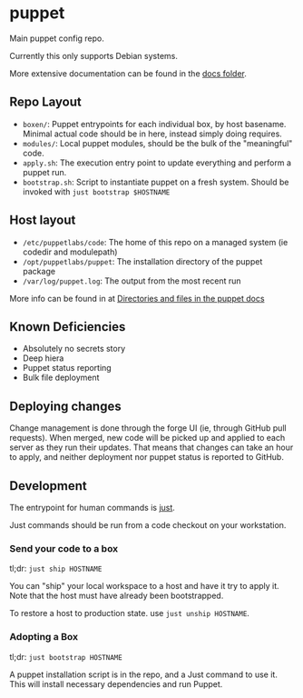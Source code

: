 # puppet

Main puppet config repo.

Currently this only supports Debian systems.

More extensive documentation can be found in the [docs folder](./docs/README.md).

## Repo Layout

- `boxen/`: Puppet entrypoints for each individual box, by host basename. Minimal
  actual code should be in here, instead simply doing requires.
- `modules/`: Local puppet modules, should be the bulk of the "meaningful"
  code.
- `apply.sh`: The execution entry point to update everything and perform a puppet run.
- `bootstrap.sh`: Script to instantiate puppet on a fresh system. Should be
  invoked with `just bootstrap $HOSTNAME`

## Host layout

- `/etc/puppetlabs/code`: The home of this repo on a managed system (ie codedir and modulepath)
- `/opt/puppetlabs/puppet`: The installation directory of the puppet package
- `/var/log/puppet.log`: The output from the most recent run

More info can be found in at [Directories and files in the puppet docs](https://www.puppet.com/docs/puppet/8/dirs_important_directories.html)

## Known Deficiencies

- Absolutely no secrets story
- Deep hiera
- Puppet status reporting
- Bulk file deployment

## Deploying changes

Change management is done through the forge UI (ie, through GitHub pull
requests). When merged, new code will be picked up and applied to each server
as they run their updates. That means that changes can take an hour to
apply, and neither deployment nor puppet status is reported to GitHub.

## Development

The entrypoint for human commands is [just](https://just.systems/).

Just commands should be run from a code checkout on your workstation.

### Send your code to a box

tl;dr: `just ship HOSTNAME`

You can "ship" your local workspace to a host and have it try to apply it. Note
that the host must have already been bootstrapped.

To restore a host to production state. use `just unship HOSTNAME`.

### Adopting a Box

tl;dr: `just bootstrap HOSTNAME`

A puppet installation script is in the repo, and a Just command to use it. This will
install necessary dependencies and run Puppet.
